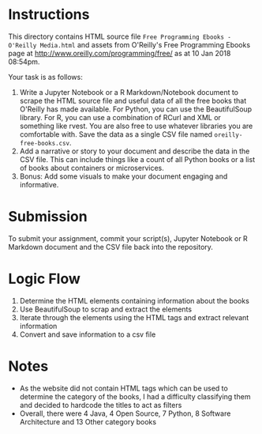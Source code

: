 # Instructions

This directory contains HTML source file ```Free Programming Ebooks - O'Reilly Media.html``` and assets from O'Reilly's Free Programming Ebooks page at http://www.oreilly.com/programming/free/ as at 10 Jan 2018 08:54pm.

Your task is as follows:

1. Write a Jupyter Notebook or a R Markdown/Notebook document to scrape the HTML source file and useful data of all the free books that O'Reilly has made available. For Python, you can use the BeautifulSoup library. For R, you can use a combination of RCurl and XML or something like rvest. You are also free to use whatever libraries you are comfortable with. Save the data as a single CSV file named ```oreilly-free-books.csv```.
2. Add a narrative or story to your document and describe the data in the CSV file. This can include things like a count of all Python books or a list of books about containers or microservices.
3. Bonus: Add some visuals to make your document engaging and informative.

# Submission

To submit your assignment, commit your script(s), Jupyter Notebook or R Markdown document and the CSV file back into the repository.

# Logic Flow
1. Determine the HTML elements containing information about the books
2. Use BeautifulSoup to scrap and extract the elements
3. Iterate through the elements using the HTML tags and extract relevant information
4. Convert and save information to a csv file

# Notes
* As the website did not contain HTML tags which can be used to determine the category of the books, I had a difficulty classifying them and decided to hardcode the titles to act as filters
* Overall, there were 4 Java, 4 Open Source, 7 Python, 8 Software Architecture and 13 Other category books